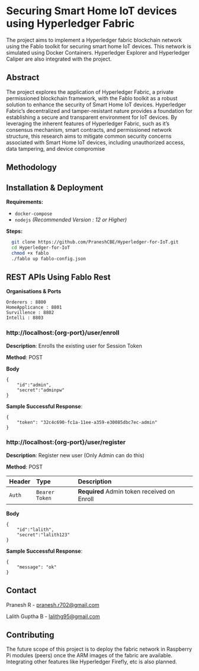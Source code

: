 # Securing Smart Home IoT devices using Hyperledger Fabric

The project aims to implement a Hyperledger fabric blockchain network using the Fablo toolkit for securing smart home IoT devices.
This network is simulated using Docker Containers. Hyperledger Explorer and Hyperledger Caliper are also integrated with the project.

## Abstract
The project explores the application of Hyperledger Fabric, a private permissioned
blockchain framework, with the Fablo toolkit as a robust solution to enhance the security of Smart Home IoT devices. Hyperledger Fabric’s
decentralized and tamper-resistant nature provides a foundation for
establishing a secure and transparent environment for IoT devices.
By leveraging the inherent features of Hyperledger Fabric, such as
it’s consensus mechanism, smart contracts, and permissioned network
structure, this research aims to mitigate common security concerns
associated with Smart Home IoT devices, including unauthorized access, data tampering, and device compromise


## Methodology


## Installation & Deployment

**Requirements:**

- `docker-compose` 
- ``nodejs`` *(Recommended Version : 12 or Higher)*

**Steps:**
```bash
  git clone https://github.com/PraneshCBE/Hyperledger-for-IoT.git
  cd Hyperledger-for-IoT
  chmod +x fablo
  ./fablo up fablo-config.json
```

## REST APIs Using Fablo Rest

**Organisations & Ports**
```
Orderers : 8800
HomeApplicance : 8801
Survillence : 8802
Intelli : 8803
```
### http://localhost:{org-port}/user/enroll

**Description**: Enrolls the existing user for Session Token

**Method**: POST

**Body**
```http
{
    "id":"admin",
    "secret":"adminpw"
}
```

**Sample Successful Response**:
```http
{
    "token": "32c4c690-fc1a-11ee-a359-e30085dbc7ec-admin"
}
```

### http://localhost:{org-port}/user/register

**Description**: Register new user (Only Admin can do this)

**Method**: POST


| Header | Type     | Description                |
| :-------- | :------- | :------------------------- |
| `Auth` | `Bearer Token` | **Required** Admin token received on Enroll |


**Body**
```http
{
    "id":"lalith",
    "secret":"lalith123"
}
```

**Sample Successful Response**:
```http
{
    "message": "ok"
}
```

## Contact
Pranesh R - pranesh.r702@gmail.com

Lalith Guptha B - lalithg95@gmail.com
## Contributing

The future scope of this project is to deploy the fabric network in Raspberry Pi modules (peers) once the ARM images of the fabric are available. Integrating other features like Hyperledger Firefly, etc is also planned.
